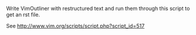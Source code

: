 Write VimOutliner with restructured text and run them
through this script to get an rst file.

See http://www.vim.org/scripts/script.php?script_id=517
